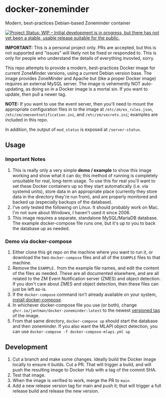 # docker-zoneminder

Modern, best-practices Debian-based Zoneminder container

[![Project Status: WIP – Initial development is in progress, but there has not yet been a stable, usable release suitable for the public.](https://www.repostatus.org/badges/latest/wip.svg)](https://www.repostatus.org/#wip)

**IMPORTANT:** This is a personal project only. PRs are accepted, but this is not supported and "issues" will likely not be fixed or responded to. This is only for people who understand the details of everything invovled, sorry.

This repo attempts to provide a modern, best-practices Docker image for current ZoneMinder versions, using a current Debian version base. The image provides ZoneMinder and Apache but (like a proper Docker image) requires an external MySQL server. The image is vehemently NOT auto-updating, as doing so in a Docker image is a mortal sin. If you want to update, then pull a newer tag.

**NOTE:** If you want to use the event server, then you'll need to mount the appropriate configuration files in to the image at ``/etc/zm/es_rules.json``, ``/etc/zm/zmeventnotification.ini``, and ``/etc/zm/secrets.ini``; examples are included in this repo.

In addition, the output of `mod_status` is exposed at `/server-status`.

## Usage

### Important Notes

1. This is really only a very simple **demo / example** to show this image working and show what it can do; this method of running is completely unsuitable for real, long-term usage. To use this for real you'll want to set these Docker containers up so they start automatically (i.e. via systemd units), store data in an appropriate place (currently they store data in the directory they're run from), and are properly monitored and backed up (especially backups of the database).
2. I've only tested the following on Linux. It should probably work on Mac. I'm not sure about Windows, I haven't used it since 2006.
3. This image requires a separate, standalone MySQL/MariaDB database. The example docker-compose file runs one, but it's up to you to back the database up as needed.

### Demo via docker-compose

1. Either clone this git repo on the machine where you want to run it, or download the two `docker-compose` files and all of the `EXAMPLE` files to that machine.
2. Remove the `EXAMPLE.` from the example file names, and edit the content of the files as needed. These are all documented elsewhere, and are all related to the ZM Event Notification server (ZMES) and object detection. If you don't care about ZMES and object detection, then these files can just be left as-is.
3. If the `docker-compose` command isn't already available on your system, [install docker-compose](https://docs.docker.com/compose/install/).
4. In whichever docker-compose file you use (or both), change `ghcr.io/jantman/docker-zoneminder:latest` to the newest [versioned tag](https://github.com/jantman/docker-zoneminder/pkgs/container/docker-zoneminder) of the image.
5. From that same directory, `docker-compose up` should start the database and then zoneminder. If you also want the MLAPI object detection, you can use `docker-compose -f docker-compose-mlapi.yml up`

## Development

1. Cut a branch and make some changes. Ideally build the Docker image locally to ensure it builds. Cut a PR. That will trigger a build, and will push the resulting image to Docker Hub with a tag of the commit SHA.
2. Test that image.
3. When the image is verified to work, merge the PR to `main`.
4. Add a new release version tag for main and push it; that will trigger a full release build and release the new version.
